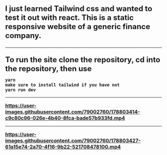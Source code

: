<font size=5>
<b>
I just learned Tailwind css and wanted to test it out with
react. This is a static responsive website of a generic finance company.

---

To run the site clone the repository,
cd into the repository, then use
</font>
<font size=3>

```
yarn
make sure to install tailwind if you have not
yarn run dev
```
---

https://user-images.githubusercontent.com/79002760/178803414-c9c80c96-026e-4b40-8fca-bade57b933fd.mp4

---

https://user-images.githubusercontent.com/79002760/178803427-61a15e74-2a70-4f16-9b22-521708478100.mp4


